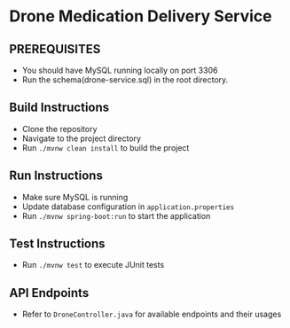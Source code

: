 # Drone Medication Delivery Service

## PREREQUISITES
- You should have MySQL running locally on port 3306
- Run the schema(drone-service.sql) in the root directory.

## Build Instructions
- Clone the repository
- Navigate to the project directory
- Run `./mvnw clean install` to build the project

## Run Instructions
- Make sure MySQL is running
- Update database configuration in `application.properties`
- Run `./mvnw spring-boot:run` to start the application

## Test Instructions
- Run `./mvnw test` to execute JUnit tests

## API Endpoints
- Refer to `DroneController.java` for available endpoints and their usages
